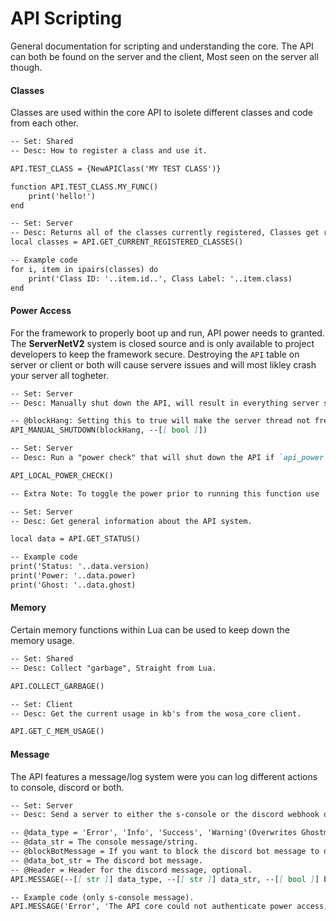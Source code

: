 # API Scripting
General documentation for scripting and understanding the core. The API can both be found on the server and the client, Most seen on the server all though.

#### Classes
Classes are used within the core API to isolete different classes and code from each other.

```Markdown
-- Set: Shared
-- Desc: How to register a class and use it.

API.TEST_CLASS = {NewAPIClass('MY TEST CLASS')}

function API.TEST_CLASS.MY_FUNC()
    print('hello!')
end
```

```Markdown
-- Set: Server
-- Desc: Returns all of the classes currently registered, Classes get registered on API startup.
local classes = API.GET_CURRENT_REGISTERED_CLASSES()

-- Example code
for i, item in ipairs(classes) do
    print('Class ID: '..item.id..', Class Label: '..item.class)
end
```

#### Power Access
For the framework to properly boot up and run, API power needs to granted. The **ServerNetV2** system is closed source and is only available to project developers to keep the framework secure. Destroying the `API` table on server or client or both will cause servere issues and will most likley crash your server all togheter.

```Markdown
-- Set: Server
-- Desc: Manually shut down the API, will result in everything server sided breaking.

-- @blockHang: Setting this to true will make the server thread not freeze/hang.
API_MANUAL_SHUTDOWN(blockHang, --[[ bool ]])
```

```Markdown
-- Set: Server
-- Desc: Run a "power check" that will shut down the API if `api_power` is disabled

API_LOCAL_POWER_CHECK()

-- Extra Note: To toggle the power prior to running this function use `API.CONFIG.api_power = status -- [[ int ]]`.
```

```Markdown
-- Set: Server
-- Desc: Get general information about the API system.

local data = API.GET_STATUS()

-- Example code
print('Status: '..data.version)
print('Power: '..data.power)
print('Ghost: '..data.ghost)
```

#### Memory
Certain memory functions within Lua can be used to keep down the memory usage.

```Markdown
-- Set: Shared
-- Desc: Collect "garbage", Straight from Lua.

API.COLLECT_GARBAGE()
```

```Markdown
-- Set: Client
-- Desc: Get the current usage in kb's from the wosa_core client.

API.GET_C_MEM_USAGE()
```

#### Message
The API features a message/log system were you can log different actions to console, discord or both.

```Markdown
-- Set: Server
-- Desc: Send a server to either the s-console or the discord webhook or both.

-- @data_type = 'Error', 'Info', 'Success', 'Warning'(Overwrites Ghostmode / RULES: ->>), 'Overwrite'(Overwrites ghostmode / RULES: ONLY TO BE USED ON VERY IMPORTANT THINGS TO NOT ABUSE IT'S 'POWERS')
-- @data_str = The console message/string.
-- @blockBotMessage = If you want to block the discord bot message to display.
-- @data_bot_str = The discord bot message.
-- @Header = Header for the discord message, optional.
API.MESSAGE(--[[ str ]] data_type, --[[ str ]] data_str, --[[ bool ]] blockBotMessage, --[[ str ]] data_bot_str, --[[ str ]] Header)

-- Example code (only s-console message).
API.MESSAGE('Error', 'The API core could not authenticate power access, Please contact a developer...')
```